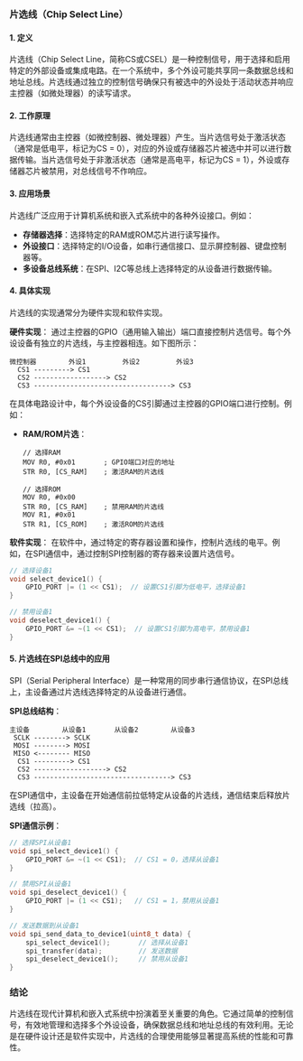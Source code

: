 ### 片选线（Chip Select Line）

#### 1. 定义

片选线（Chip Select Line，简称CS或CSEL）是一种控制信号，用于选择和启用特定的外部设备或集成电路。在一个系统中，多个外设可能共享同一条数据总线和地址总线。片选线通过独立的控制信号确保只有被选中的外设处于活动状态并响应主控器（如微处理器）的读写请求。

#### 2. 工作原理

片选线通常由主控器（如微控制器、微处理器）产生。当片选信号处于激活状态（通常是低电平，标记为CS = 0），对应的外设或存储器芯片被选中并可以进行数据传输。当片选信号处于非激活状态（通常是高电平，标记为CS = 1），外设或存储器芯片被禁用，对总线信号不作响应。

#### 3. 应用场景

片选线广泛应用于计算机系统和嵌入式系统中的各种外设接口。例如：

- **存储器选择**：选择特定的RAM或ROM芯片进行读写操作。
- **外设接口**：选择特定的I/O设备，如串行通信接口、显示屏控制器、键盘控制器等。
- **多设备总线系统**：在SPI、I2C等总线上选择特定的从设备进行数据传输。

#### 4. 具体实现

片选线的实现通常分为硬件实现和软件实现。

**硬件实现**：
通过主控器的GPIO（通用输入输出）端口直接控制片选信号。每个外设设备有独立的片选线，与主控器相连。如下图所示：

```
微控制器        外设1         外设2         外设3
  CS1 ---------> CS1
  CS2 ------------------> CS2
  CS3 ----------------------------------> CS3
```

在具体电路设计中，每个外设设备的CS引脚通过主控器的GPIO端口进行控制。例如：

- **RAM/ROM片选**：
  ```assembly
  // 选择RAM
  MOV R0, #0x01       ; GPIO端口对应的地址
  STR R0, [CS_RAM]    ; 激活RAM的片选线

  // 选择ROM
  MOV R0, #0x00
  STR R0, [CS_RAM]    ; 禁用RAM的片选线
  MOV R1, #0x01
  STR R1, [CS_ROM]    ; 激活ROM的片选线
  ```

**软件实现**：
在软件中，通过特定的寄存器设置和操作，控制片选线的电平。例如，在SPI通信中，通过控制SPI控制器的寄存器来设置片选信号。

```c
// 选择设备1
void select_device1() {
    GPIO_PORT |= (1 << CS1);  // 设置CS1引脚为低电平，选择设备1
}

// 禁用设备1
void deselect_device1() {
    GPIO_PORT &= ~(1 << CS1);  // 设置CS1引脚为高电平，禁用设备1
}
```

#### 5. 片选线在SPI总线中的应用

SPI（Serial Peripheral Interface）是一种常用的同步串行通信协议，在SPI总线上，主设备通过片选线选择特定的从设备进行通信。

**SPI总线结构**：

```
主设备        从设备1       从设备2        从设备3
 SCLK --------> SCLK
 MOSI --------> MOSI
 MISO <-------- MISO
  CS1 ---------> CS1
  CS2 ------------------> CS2
  CS3 ----------------------------------> CS3
```

在SPI通信中，主设备在开始通信前拉低特定从设备的片选线，通信结束后释放片选线（拉高）。

**SPI通信示例**：

```c
// 选择SPI从设备1
void spi_select_device1() {
    GPIO_PORT &= ~(1 << CS1);  // CS1 = 0，选择从设备1
}

// 禁用SPI从设备1
void spi_deselect_device1() {
    GPIO_PORT |= (1 << CS1);   // CS1 = 1，禁用从设备1
}

// 发送数据到从设备1
void spi_send_data_to_device1(uint8_t data) {
    spi_select_device1();       // 选择从设备1
    spi_transfer(data);         // 发送数据
    spi_deselect_device1();     // 禁用从设备1
}
```

### 结论

片选线在现代计算机和嵌入式系统中扮演着至关重要的角色。它通过简单的控制信号，有效地管理和选择多个外设设备，确保数据总线和地址总线的有效利用。无论是在硬件设计还是软件实现中，片选线的合理使用能够显著提高系统的性能和可靠性。